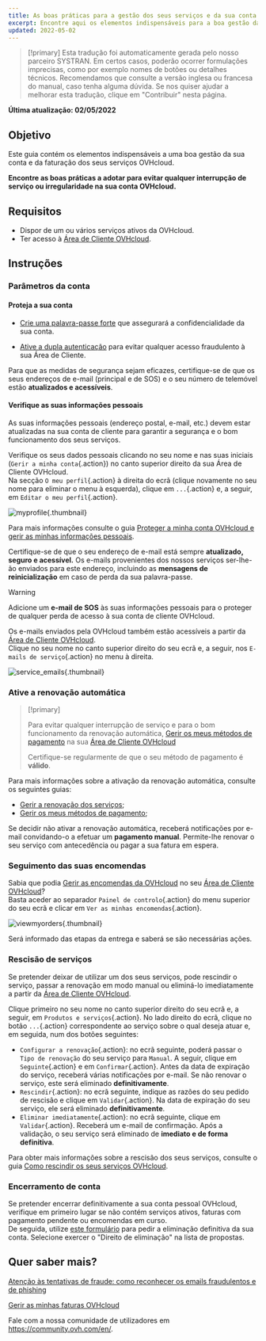 ```yaml
---
title: As boas práticas para a gestão dos seus serviços e da sua conta OVHcloud
excerpt: Encontre aqui os elementos indispensáveis para a boa gestão das suas faturas, encomendas, métodos de pagamento e conta de cliente
updated: 2022-05-02
---
```


> [!primary]
> Esta tradução foi automaticamente gerada pelo nosso parceiro SYSTRAN. Em certos casos, poderão ocorrer formulações imprecisas, como por exemplo nomes de botões ou detalhes técnicos. Recomendamos que consulte a versão inglesa ou francesa do manual, caso tenha alguma dúvida. Se nos quiser ajudar a melhorar esta tradução, clique em "Contribuir" nesta página.
>

**Última atualização: 02/05/2022**

## Objetivo

Este guia contém os elementos indispensáveis a uma boa gestão da sua conta e da faturação dos seus serviços OVHcloud.

**Encontre as boas práticas a adotar para evitar qualquer interrupção de serviço ou irregularidade na sua conta OVHcloud.**

## Requisitos

- Dispor de um ou vários serviços ativos da OVHcloud.
- Ter acesso à [Área de Cliente OVHcloud](https://www.ovh.com/auth/?action=gotomanager&from=https://www.ovh.pt/&ovhSubsidiary=pt).

## Instruções

### Parâmetros da conta

#### Proteja a sua conta

- [Crie uma palavra-passe forte](/pages/account/customer/manage-ovh-password#gerar-uma-boa-palavra-passe) que assegurará a confidencialidade da sua conta.

- [Ative a dupla autenticação](/pages/account/customer/secure-ovhcloud-account-with-2fa) para evitar qualquer acesso fraudulento à sua Área de Cliente.

Para que as medidas de segurança sejam eficazes, certifique-se de que os seus endereços de e-mail (principal e de SOS) e o seu número de telemóvel estão **atualizados e acessíveis**.

#### Verifique as suas informações pessoais

As suas informações pessoais (endereço postal, e-mail, etc.) devem estar atualizadas na sua conta de cliente para garantir a segurança e o bom funcionamento dos seus serviços.

Verifique os seus dados pessoais clicando no seu nome e nas suas iniciais (`Gerir a minha conta`{.action}) no canto superior direito da sua Área de Cliente OVHcloud.<br>
Na secção `O meu perfil`{.action} à direita do ecrã (clique novamente no seu nome para eliminar o menu à esquerda), clique em `...`{.action} e, a seguir, em `Editar o meu perfil`{.action}.

![myprofile](images/myprofile.png){.thumbnail}

Para mais informações consulte o guia [Proteger a minha conta OVHcloud e gerir as minhas informações pessoais](/pages/account/customer/all_about_username#como-gerir-os-meus-dados-pessoais).

Certifique-se de que o seu endereço de e-mail está sempre **atualizado, seguro e acessível.** Os e-mails provenientes dos nossos serviços ser-lhe-ão enviados para este endereço, incluindo as **mensagens de reinicialização** em caso de perda da sua palavra-passe.

> [!warning]
>
> Adicione um **e-mail de SOS** às suas informações pessoais para o proteger de qualquer perda de acesso à sua conta de cliente OVHcloud.
>

Os e-mails enviados pela OVHcloud também estão acessíveis a partir da [Área de Cliente OVHcloud](https://www.ovh.com/auth/?action=gotomanager&from=https://www.ovh.pt/&ovhSubsidiary=pt).<br>
Clique no seu nome no canto superior direito do seu ecrã e, a seguir, nos `E-mails de serviço`{.action} no menu à direita.


![service_emails](images/service_emails.png){.thumbnail}

### Ative a renovação automática

> [!primary]
>
> Para evitar qualquer interrupção de serviço e para o bom funcionamento da renovação automática, [Gerir os meus métodos de pagamento](/pages/account/billing/manage-payment-methods) na sua [Área de Cliente OVHcloud](https://www.ovh.com/auth/?action=gotomanager&from=https://www.ovh.pt/&ovhSubsidiary=pt)
>
> Certifique-se regularmente de que o seu método de pagamento é **válido**.
>

Para mais informações sobre a ativação da renovação automática, consulte os seguintes guias:

- [Gerir a renovação dos serviços](/pages/account/billing/how_to_use_automatic_renewal);
- [Gerir os meus métodos de pagamento](/pages/account/billing/manage-payment-methods);

Se decidir não ativar a renovação automática, receberá notificações por e-mail convidando-o a efetuar um **pagamento manual**. Permite-lhe renovar o seu serviço com antecedência ou pagar a sua fatura em espera.

### Seguimento das suas encomendas

Sabia que podia [Gerir as encomendas da OVHcloud](/pages/account/billing/managing_ovh_orders) no seu [Área de Cliente OVHcloud](https://www.ovh.com/auth/?action=gotomanager&from=https://www.ovh.pt/&ovhSubsidiary=pt)?<br>
Basta aceder ao separador `Painel de controlo`{.action} do menu superior do seu ecrã e clicar em `Ver as minhas encomendas`{.action}.

![viewmyorders](images/viewmyorders.png){.thumbnail}

Será informado das etapas da entrega e saberá se são necessárias ações.

### Rescisão de serviços

Se pretender deixar de utilizar um dos seus serviços, pode rescindir o serviço, passar a renovação em modo manual ou eliminá-lo imediatamente a partir da [Área de Cliente OVHcloud](https://www.ovh.com/auth/?action=gotomanager&from=https://www.ovh.pt/&ovhSubsidiary=pt).

Clique primeiro no seu nome no canto superior direito do seu ecrã e, a seguir, em `Produtos e serviços`{.action}. No lado direito do ecrã, clique no botão `...`{.action} correspondente ao serviço sobre o qual deseja atuar e, em seguida, num dos botões seguintes:

- `Configurar a renovação`{.action}: no ecrã seguinte, poderá passar o `Tipo de renovação` do seu serviço para `Manual`. A seguir, clique em `Seguinte`{.action} e em `Confirmar`{.action}. Antes da data de expiração do serviço, receberá várias notificações por e-mail. Se não renovar o serviço, este será eliminado **definitivamente**.
- `Rescindir`{.action}: no ecrã seguinte, indique as razões do seu pedido de rescisão e clique em `Validar`{.action}. Na data de expiração do seu serviço, ele será eliminado **definitivamente**.
- `Eliminar imediatamente`{.action}: no ecrã seguinte, clique em `Validar`{.action}. Receberá um e-mail de confirmação. Após a validação, o seu serviço será eliminado de **imediato e de forma definitiva**.

Para obter mais informações sobre a rescisão dos seus serviços, consulte o guia [Como rescindir os seus serviços OVHcloud](/pages/account/billing/how_to_cancel_services).

### Encerramento de conta

Se pretender encerrar definitivamente a sua conta pessoal OVHcloud, verifique em primeiro lugar se não contém serviços ativos, faturas com pagamento pendente ou encomendas em curso.<br>
De seguida, utilize [este formulário](https://www.ovh.pt/proteger-dados-pessoais/exercer-seus-direitos/) para pedir a eliminação definitiva da sua conta. Selecione exercer o "Direito de eliminação" na lista de propostas.

## Quer saber mais? <a name="gofurther"></a>

[Atenção às tentativas de fraude: como reconhecer os emails fraudulentos e de phishing](/pages/account/customer/phishing_care)

[Gerir as minhas faturas OVHcloud](/pages/account/billing/invoice_management)

Fale com a nossa comunidade de utilizadores em <https://community.ovh.com/en/>.
